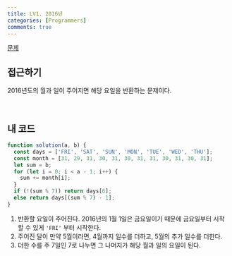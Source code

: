 ```yaml
---
title: LV1. 2016년
categories: [Programmers]
comments: true
---
```


[문제](https://programmers.co.kr/learn/courses/30/lessons/12901#)

## 접근하기

2016년도의 월과 일이 주어지면 해당 요일을 반환하는 문제이다.

<br>

## 내 코드

```js
function solution(a, b) {
  const days = ['FRI', 'SAT', 'SUN', 'MON', 'TUE', 'WED', 'THU'];
  const month = [31, 29, 31, 30, 31, 30, 31, 31, 30, 31, 30, 31];
  let sum = b;
  for (let i = 0; i < a - 1; i++) {
    sum += month[i];
  }
  if (!(sum % 7)) return days[6];
  else return days[(sum % 7) - 1];
}
```

1. 반환할 요일이 주어진다. 2016년의 1월 1일은 금요일이기 때문에 금요일부터 시작할 수 있게 `'FRI'` 부터 시작한다.
2. 주어진 달이 만약 5월이라면, 4월까지 일수를 더하고, 5월의 추가 일수를 더한다.
3. 더한 수를 주 7일인 7로 나누면 그 나머지가 해당 월과 일의 요일이 된다.
